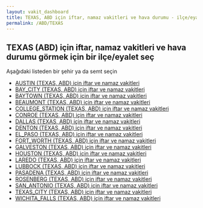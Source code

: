 ```yaml
---
layout: vakit_dashboard
title: TEXAS, ABD için iftar, namaz vakitleri ve hava durumu - ilçe/eyalet seç
permalink: /ABD/TEXAS
---
```


## TEXAS (ABD) için iftar, namaz vakitleri ve hava durumu  görmek için bir ilçe/eyalet seç

Aşağıdaki listeden bir şehir ya da semt seçin

* [AUSTIN (TEXAS, ABD) için iftar ve namaz vakitleri](/ABD/TEXAS/AUSTIN)
* [BAY_CITY (TEXAS, ABD) için iftar ve namaz vakitleri](/ABD/TEXAS/BAY_CITY)
* [BAYTOWN (TEXAS, ABD) için iftar ve namaz vakitleri](/ABD/TEXAS/BAYTOWN)
* [BEAUMONT (TEXAS, ABD) için iftar ve namaz vakitleri](/ABD/TEXAS/BEAUMONT)
* [COLLEGE_STATION (TEXAS, ABD) için iftar ve namaz vakitleri](/ABD/TEXAS/COLLEGE_STATION)
* [CONROE (TEXAS, ABD) için iftar ve namaz vakitleri](/ABD/TEXAS/CONROE)
* [DALLAS (TEXAS, ABD) için iftar ve namaz vakitleri](/ABD/TEXAS/DALLAS)
* [DENTON (TEXAS, ABD) için iftar ve namaz vakitleri](/ABD/TEXAS/DENTON)
* [EL_PASO (TEXAS, ABD) için iftar ve namaz vakitleri](/ABD/TEXAS/EL_PASO)
* [FORT_WORTH (TEXAS, ABD) için iftar ve namaz vakitleri](/ABD/TEXAS/FORT_WORTH)
* [GALVESTON (TEXAS, ABD) için iftar ve namaz vakitleri](/ABD/TEXAS/GALVESTON)
* [HOUSTON (TEXAS, ABD) için iftar ve namaz vakitleri](/ABD/TEXAS/HOUSTON)
* [LAREDO (TEXAS, ABD) için iftar ve namaz vakitleri](/ABD/TEXAS/LAREDO)
* [LUBBOCK (TEXAS, ABD) için iftar ve namaz vakitleri](/ABD/TEXAS/LUBBOCK)
* [PASADENA (TEXAS, ABD) için iftar ve namaz vakitleri](/ABD/TEXAS/PASADENA)
* [ROSENBERG (TEXAS, ABD) için iftar ve namaz vakitleri](/ABD/TEXAS/ROSENBERG)
* [SAN_ANTONIO (TEXAS, ABD) için iftar ve namaz vakitleri](/ABD/TEXAS/SAN_ANTONIO)
* [TEXAS_CITY (TEXAS, ABD) için iftar ve namaz vakitleri](/ABD/TEXAS/TEXAS_CITY)
* [WICHITA_FALLS (TEXAS, ABD) için iftar ve namaz vakitleri](/ABD/TEXAS/WICHITA_FALLS)

<script type="text/javascript">
  var GLOBAL_COUNTRY = 'ABD';
  var GLOBAL_CITY = 'TEXAS';
  var GLOBAL_STATE = 'TEXAS';
</script>
